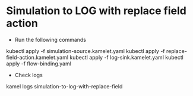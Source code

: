 # Simulation to LOG with replace field action

- Run the following commands

kubectl apply -f simulation-source.kamelet.yaml
kubectl apply -f replace-field-action.kamelet.yaml
kubectl apply -f log-sink.kamelet.yaml
kubectl apply -f flow-binding.yaml

- Check logs

kamel logs simulation-to-log-with-replace-field
